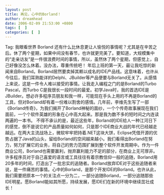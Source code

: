 ```yaml
---
layout: post
title: 再见，心中的Borland！
author: dreamhead
date: 2006-02-09 21:53:00 +0800
tags: [  ]
categories: [  ]
---
```


Tag: 我眼看世界 Borland 还有什么比休息更让人愉悦的事情呢？尤其是在辛苦之后。休了两个星期，如果中间没有春节，也许就更完美了。要知道，大规模集中的“走亲访友”是一件很浪费时间的事情，所以，虽然休了两个星期，但感觉上，自己好像没怎么休着。没办法，尊重传统吧！ 年后上班的第一天，最让我吃惊的新闻来自Borland。Borland居然要卖掉其赖以成名的IDE产品线。这意味着，也许从今往后，我们耳熟能详的Delphi、JBuilder等产品便要与Borland无关了。从感情上来说，这是一件令人难以接受的事情。让我走入编程之门的是Borland的Turbo Pascal，而Turbo C是我很长一段时间的最爱。初学Java时，我的首选IDE是JBuilder。想必许多程序员朋友和我一样，可能现在手头上用的不再是Borland的工具，但对Borland却有着一份难以割舍的感情。几年前，李维先生写了一部《Borland传奇》，为我们揭开了Borland神秘的面纱，一个个传奇故事展现在我们面前，一个个软件英雄的形象在心中高大起来。那是我为数不多的短时间之内连读两遍的一本书。 不得不承认的是，最近这些年，Borland的IDE给人一种江河日下的感觉，倒不是说它的产品质量如何如何，只是那个IDE商业大战的年代已经越走越远。在两大主流战场上，微软牢牢把持着.NET这块大饼，Eclipse凭借开源的优势占据了Java的山头，留给Borland的空间越来越小。我们看得出Borland在努力，努力扩展它的业务，将自己的势力范围扩展到整个软件开发周期中。作为一件商业公司，Borland也需要赢利，抛弃赢利能力不足的部分，在商业上无可厚非。 许多程序员对于自己喜爱的语言或工具往往有着宗教信仰一般的追随，Borland用20多年的时间，打造出了一批忠实的追随者。Borland放弃IDE对于这些追随者来说，是一件痛苦的事情。心中的Borland，是那个开发IDE的Borland。也许从此，我们需要把原本一个的关注点一分为二，一部分追随Borland，一部分追随那些IDE明星。愿Borland能如其所愿，持续发展，愿IDE们在新的环境中继续茁壮成长！


